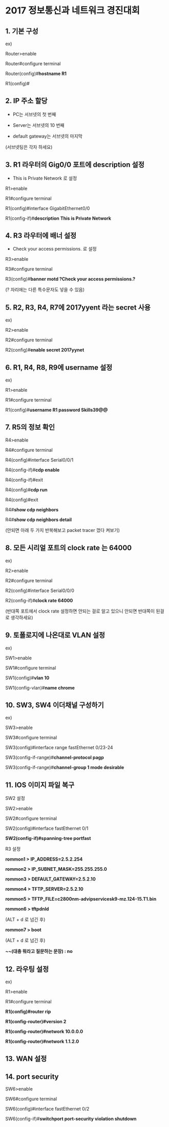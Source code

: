 # 2017 정보통신과 네트워크 경진대회

## 1. 기본 구성

ex)

Router>enable

Router#configure terminal

Router(config)#**hostname R1**

R1(config)#

## 2. IP 주소 할당

- PC는 서브넷의 첫 번째

- Server는 서브넷의 10 번째

- default gateway는 서브넷의 마지막

(서브넷팅은 각자 하세요)

## 3. R1 라우터의 Gig0/0 포트에 description 설정

- This is Private Network 로 설정

R1>enable

R1#configure terminal

R1(config)#interface GigabitEthernet0/0

R1(config-if)#**description This is Private Network**

## 4. R3 라우터에 배너 설정

- Check your access permissions. 로 설정

R3>enable

R3#configure terminal

R3(config)#**banner motd ?Check your access permissions.?**

(? 자리에는 다른 특수문자도 넣을 수 있음)

## 5. R2, R3, R4, R7에 **2017yyent** 라는 secret 사용

ex)

R2>enable

R2#configure terminal

R2(config)#**enable secret 2017yynet**

## 6. R1, R4, R8, R9에 username 설정

ex)

R1>enable

R1#configure terminal

R1(config)#**username R1 password Skills39@@**

## 7. R5의 정보 확인

R4>enable

R4#configure terminal

R4(config)#interface Serial0/0/1

R4(config-if)#**cdp enable**

R4(config-if)#exit

R4(config)#**cdp run**

R4(config)#exit

R4#**show cdp neighbors**

R4#**show cdp neighbors detail**

(안되면 아래 두 가지 반복해보고 packet tracer 껐다 켜보기)

## 8. 모든 시리얼 포트의 clock rate 는 64000

ex)

R2>enable

R2#configure terminal

R2(config)#interface Serial0/0/0

R2(config-if)#**clock rate 64000**

(반대쪽 포트에서 clock rate 설정하면 안되는 걸로 알고 있으니 
안되면 반대쪽이 된걸로 생각하세요)

## 9. 토폴로지에 나온대로 VLAN 설정

ex)

SW1>enable

SW1#configure terminal

SW1(config)#**vlan 10**

SW1(config-vlan)#**name chrome**

## 10. SW3, SW4 이더채널 구성하기

ex)

SW3>enable

SW3#configure terminal

SW3(config)#interface range fastEthernet 0/23-24

SW3(config-if-range)#**channel-protocol pagp**

SW3(config-if-range)#**channel-group 1 mode desirable**

## 11. IOS 이미지 파일 복구

SW2 설정

SW2>enable

SW2#configure terminal

SW2(config)#interface fastEthernet 0/1

**SW2(config-if)#spanning-tree portfast**

R3 설정

**rommon1 > IP_ADDRESS=2.5.2.254**

**rommon2 > IP_SUBNET_MASK=255.255.255.0**

**rommon3 > DEFAULT_GATEWAY=2.5.2.10**

**rommon4 > TFTP_SERVER=2.5.2.10** 

**rommon5 > TFTP_FILE=c2800nm-advipservicesk9-mz.124-15.T1.bin**

**rommon6 > tftpdnld**

(ALT + d 로 넘긴 후)

**rommon7 > boot**

(ALT + d 로 넘긴 후)

**~~(대충 뭐라고 질문하는 문장) : no**

## 12. 라우팅 설정

ex)

R1>enable

R1#configure terminal

**R1(config)#router rip**

**R1(config-router)#version 2**

**R1(config-router)#network 10.0.0.0**

**R1(config-router)#network 1.1.2.0**

## 13. WAN 설정

## 14. port security

SW6>enable

SW6#configure terminal

SW6(config)#interface fastEthernet 0/2

SW6(config-if)#**switchport port-security violation shutdown**

